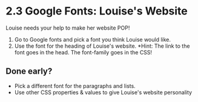  

# 2.3 Google Fonts: Louise's Website

Louise needs your help to make her website POP!

1. Go to Google fonts and pick a font you think Louise would like.
2. Use the font for the heading of Louise's website. *Hint: The link to the font goes in the head. The font-family goes in the CSS!

## Done early?

- Pick a different font for the paragraphs and lists.
- Use other CSS properties & values to give Louise's website personality